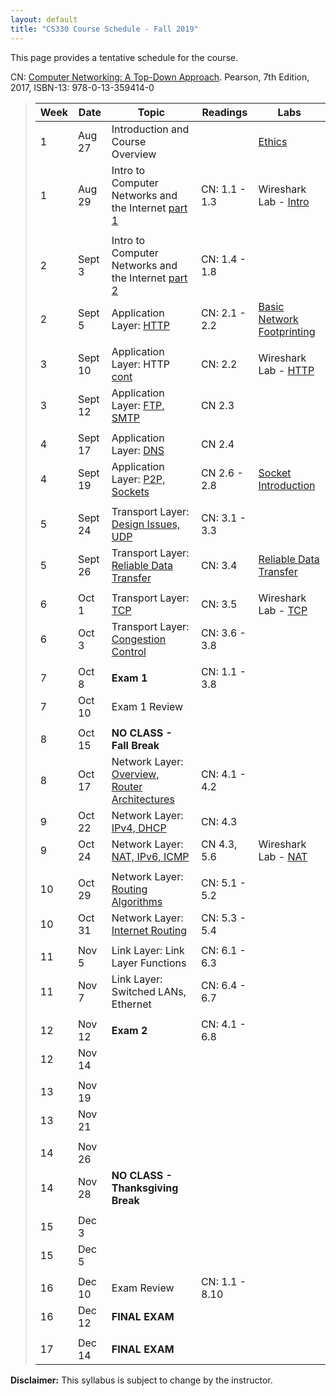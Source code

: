 ```yaml
---
layout: default
title: "CS330 Course Schedule - Fall 2019"
---
```


This page provides a tentative schedule for the course.

CN: [Computer Networking: A Top-Down Approach](https://www.pearson.com/us/higher-education/program/Kurose-Computer-Networking-A-Top-Down-Approach-7th-Edition/PGM1101673.html). Pearson, 7th Edition, 2017, ISBN-13: 978-0-13-359414-0


>  Week    | Date     | Topic        | Readings   | Labs                                  
> -------- | -------- | ------------ | ---------- | ------------------------------------- 
> 1  | Aug 27   | Introduction and Course Overview | | [Ethics](../assign/assighn01.html) 
> 1  | Aug 29   | Intro to Computer Networks and the Internet [part 1](../slides/lecture1_introduction_to_computer_networks_part1.pdf) | CN: 1.1 - 1.3 | Wireshark Lab - [Intro](../labs/Wireshark_Intro_v7.0.pdf) 
> | | | |
> 2  | Sept 3   | Intro to Computer Networks and the Internet [part 2](../slides/lecture2_introduction_to_computer_networks_part2.pdf)  | CN: 1.4 - 1.8 | 
> 2  | Sept 5   | Application Layer: [HTTP](../slides/lecture3_application_layer_HTTP.pdf) | CN: 2.1 - 2.2 | [Basic Network Footprinting](../labs/lab01.html) 
> | | | |
> 3  | Sept 10  | Application Layer: HTTP [cont](../slides/lecture3_application_layer_HTTP.pdf) | CN: 2.2 | Wireshark Lab - [HTTP](../labs/Wireshark_HTTP_v7.0.pdf)
> 3  | Sept 12  | Application Layer: [FTP, SMTP](../slides/lecture4_application_layer_FTP_SMTP.pdf) | CN 2.3 | 
> | | | |
> 4  | Sept 17  | Application Layer: [DNS](../slides/lecture4_application_layer_DNS.pdf) | CN 2.4 |  
> 4  | Sept 19  | Application Layer: [P2P, Sockets](../slides/lecture5_application_layer_P2P_sockets.pdf) | CN 2.6 - 2.8 | [Socket Introduction](../labs/lab02.html)
> | | | 
> 5  | Sept 24  | Transport Layer: [Design Issues, UDP](../slides/lecture6_transport_layer_UDP.pdf) | CN: 3.1 - 3.3 |
> 5  | Sept 26  | Transport Layer: [Reliable Data Transfer](../slides/lecture6_transport_layer_RDT.pdf) | CN: 3.4 | [Reliable Data Transfer](../labs/lab03.html)
> | | | 
> 6  | Oct 1    | Transport Layer: [TCP](../slides/lecture6_transport_layer_TCP.pdf) | CN: 3.5 | Wireshark Lab - [TCP](../labs/Wireshark_TCP_v7.0.pdf)
> 6  | Oct 3    | Transport Layer: [Congestion Control](../slides/lecture6_transport_layer_Congestion_Control.pdf) | CN: 3.6 - 3.8 |  
> | | | |
> 7  | Oct 8    | **Exam 1** | CN: 1.1 - 3.8 | 
> 7  | Oct 10   | Exam 1 Review | |
> | | | |
> 8  | Oct 15   | **NO CLASS - Fall Break** | | 
> 8  | Oct 17   | Network Layer: [Overview, Router Architectures](../slides/lecture7_network_layer_overview.pdf) | CN: 4.1 - 4.2|
> 9  | Oct 22   | Network Layer: [IPv4, DHCP](../slides/lecture7_network_layer_ipv4.pdf) | CN: 4.3|
> 9  | Oct 24   | Network Layer: [NAT, IPv6, ICMP](../slides/lecture7_network_layer_ipv6.pdf) | CN 4.3, 5.6 | Wireshark Lab - [NAT](../labs/Wireshark_NAT_v7.0.pdf)
> | | | |
> 10 | Oct 29   | Network Layer: [Routing Algorithms](../slides/lecture7_network_layer_routing_algo.pdf) | CN: 5.1 - 5.2 | 
> 10 | Oct 31   | Network Layer: [Internet Routing](../slides/lecture7_network_layer_internet_routing.pdf) | CN: 5.3 - 5.4 | 
> | | | |
> 11 | Nov 5    | Link Layer: Link Layer Functions| CN: 6.1 - 6.3 | 
> 11 | Nov 7    | Link Layer: Switched LANs, Ethernet | CN: 6.4 - 6.7 | 
> | | | |
> 12 | Nov 12   | **Exam 2** | CN: 4.1 - 6.8 |  
> 12 | Nov 14   | | |
> | | | |
> 13 | Nov 19   | | | 
> 13 | Nov 21   | | |
> | | | | 
> 14 | Nov 26   | | |  
> 14 | Nov 28   | **NO CLASS - Thanksgiving Break** |
> | | | |
> 15 | Dec 3    | | |
> 15 | Dec 5    | | |
> | | | |
> 16 | Dec 10   | Exam Review | CN: 1.1 - 8.10 |
> 16 | Dec 12   | **FINAL EXAM** | |
> | | | |
> 17 | Dec 14   | **FINAL EXAM** | |

<!--
> 7  | Oct 10   | Network Layer: Overview, Router Architectures | CN: 4.1 - 4.3 |
> 8  | Oct 15   | Network Layer: IPv4, DHCP, NAT | CN: 4.4 | Wireshark Lab - IP
> 8  | Oct 17   | **NO CLASS - Fall Break** | | 
> 9  | Oct 22   | Network Layer: IPv6, ICMP | CN: 4.4 | Wireshark Lab - ICMP
> 9  | Oct 24   | Network Layer: Routing Algorithms | CN: 4.5 | Wireshark Lab - NAT
> 10 | Oct 29   | Network Layer: Internet Routing |  CN: 4.6 - 4.8 | Wireshark Lab - ARP
> 10 | Oct 31   | Link Layer: Link Layer Functions | CN 6.1 - 6.3 | 
> 11 | Nov 5    | Link Layer: Switched LANs, Ethernet | CN: 6.4 - 6.6 |   Wireshark Lab - DHCP
> 11 | Nov 7    | Link Layer: VLANs | CN: 6.4 - 6.8 | 
> 12 | Nov 12   | **Exam 2** | CN: 4.1 - 6.8 | | | 
> 12 | Nov 14   | Security in Computer Networks: Cryptography, Encryption | CN: 8.1 - 8.3 | 
> 13 | Nov 19   | Security in Computer Networks: Authentication, Digital Signatures | CN: 8.3 - 8.6 | 
> 13 | Nov 21   | Security in Computer Networks: VPNs, Firewalls and IDS | CN: 8.7 - 8.10 | Wireshark Lab - SSL
> 14 | Nov 26   | | | 
> 14 | Nov 28   | **NO CLASS - Thanksgiving Break** | |
> 15 | Dec 3    | | |
> 15 | Dec 5    | | |
> 16 | Dec 10   | Exam Review | CN: 1.1 - 8.10 |
> 16 | Dec 12   | **FINAL EXAM** | |
-->
**Disclaimer:** This syllabus is subject to change by the instructor.

<!--
> Aug 29   | [Lab 2: Basic Geometry](../labs/lab02.html) <br /> [Lab 3: Linear Algebra](../labs/lab03.html)| OPG: Ch. 5 <br /> OP: Ch. 5 | [CS370_Lab02.zip](../labs/src/CS370_Lab02.zip) <br /> [CS370_Lab03.zip](../labs/src/CS370_Lab03.zip)
> Sept 3   | [Lab 4: Affine Transformations I](../labs/lab04.html) <br /> [Lab 5: Affine Transformations II](../labs/lab05.html)|   | [CS370_Lab04.zip](../labs/src/CS370_Lab04.zip) <br /> [CS370_Lab05.zip](../labs/src/CS370_Lab05.zip)
> Sept 5   | [Lab 6: User Interaction and Animation](../labs/lab06.html) | OP: Ch. 3 | [CS370_Lab06.zip](../labs/src/CS370_Lab06.zip)
> Sept 10  | [Lab 7: 3D Orthographic Projection](../labs/lab07.html) | OPG: Ch. 5 <br /> OP: Ch. 4 | [CS370_Lab07.zip](../labs/src/CS370_Lab07.zip) 
> Sept 12  | [Lab 8: 3D Perspective Projection](../labs/lab08.html) <br /> **Assignment 1 Due** |  | [CS370_Lab08.zip](../labs/src/CS370_Lab08.zip)
> Sept 17  | [Lab 9: Time-based Animation and Fonts](../labs/lab09.html) |  | [CS370_Lab09.zip](../labs/src/CS370_Lab09.zip)
> Sept 19  | [Lab 10: Basic GLSL I](../labs/lab10.html) <br /> **Assignment 2 Milestone 1 Due 9/20** | OPG: Ch. 2 <br /> OP: Ch. 10 | [CS370_Lab10.zip](../labs/src/CS370_Lab10.zip)
> Sept 24  | [Lab 11: Basic GLSL II](../labs/lab11.html)  |  | [CS370_Lab11.zip](../labs/src/CS370_Lab11.zip)
> Sept 26  | Exam Review **Assignment 2 Written Due** | |
> Oct 1    | **EXAM I** <br /> **Assignment 2 Milestone 2 Due 9/30** | |
> Oct 3    | [Lab 12: Basic Lighting](../labs/lab12.html) <br /> [Lab 13: Light Sources](../labs/lab13.html) | OPG: Ch. 7 <br /> OP: Ch. 6 | [CS370_Lab12.zip](../labs/src/CS370_Lab12.zip) <br /> [CS370_Lab13.zip](../labs/src/CS370_Lab13.zip)
> Oct 8   | [Lab 14: Recursive Subdivision](../labs/lab14.html) |  | [CS370_Lab14.zip](../labs/src/CS370_Lab14.zip)
> Oct 10   | [Lab 15: Simple Shadows](../labs/lab15.html)  |  | [CS370_Lab15.zip](../labs/src/CS370_Lab15.zip)
> Oct 15   | **NO CLASS - Fall Break** | |
> Oct 17   | [Lab 16: Scene Graphs](../labs/lab16.html) <br /> **Assignment 3 Milestone 1 Due 10/17** |  | [CS370_Lab16.zip](../labs/src/CS370_Lab16.zip)
> Oct 22   | [Lab 17: Alpha Blending](../labs/lab17.html) <br /> **Final Project Milestone 1 Due 10/22** | OPG: Ch. 4 <br /> OP: Ch. 6.10 | [CS370_Lab17.zip](../labs/src/CS370_Lab17.zip)
> Oct 24   | [Lab 18: Billboarding](../labs/lab18.html) |  | [CS370_Lab18.zip](../labs/src/CS370_Lab18.zip)
> Oct 29   | Exam Review <br /> **Assignment 3 Written Due** |  | 
> Oct 31   | **EXAM II** <br /> **Assignment 3 Milestone 2 Due 10/30** | |
> Nov 5    | [Lab 19: Texture Mapping](../labs/lab19.html) | OPG: Ch. 6 <br /> OP: Ch. 8 | [CS370_Lab19.zip](../labs/src/CS370_Lab19.zip)
> Nov 7    | [Lab 20: Environment Mapping](../labs/lab20.html) |  | [CS370_Lab20.zip](../labs/src/CS370_Lab20.zip)
> Nov 12   | [Lab 21: Multitexturing](../labs/lab21.html) <br /> **Assignment 4 Milestone 1 Due 11/12** |  | [CS370_Lab21.zip](../labs/src/CS370_Lab21.zip)
> Nov 14   | [Lab 22: Bumpmapping](../labs/lab22.html) | OPG: Ch. 8 | [CS370_Lab22.zip](../labs/src/CS370_Lab22.zip)
> Nov 19   | Exam Review <br /> **Assignment 4 Written Due** |  | 
> Nov 21   | **EXAM III** <br /> **Assignment 4 Milestone 2 Due 11/20** | |
> Nov 26   | **Final Project Milestone 2 Due** |  | 
> Nov 28   | **NO CLASS - Thanksgiving Break** | |
> Dec 3    | Project workday | |
> Dec 5    | Project workday | |
> Dec 10   | Project workday | |
> Dec 12/14| **FINAL PROJECT PRESENTATIONS** | |-->
